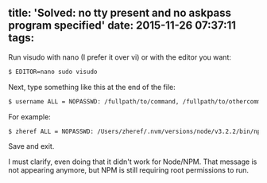 title: 'Solved: no tty present and no askpass program specified'
date: 2015-11-26 07:37:11
tags:
---
Run visudo with nano (I prefer it over vi) or with the editor you want:
``` bash
$ EDITOR=nano sudo visudo
```
Next, type something like this at the end of the file:
``` bash
$ username ALL = NOPASSWD: /fullpath/to/command, /fullpath/to/othercommand
```
For example:
``` bash
$ zheref ALL = NOPASSWD: /Users/zheref/.nvm/versions/node/v3.2.2/bin/npm, /Users/zheref/.nvm/versions/node/v4.2.2/bin/node
```
Save and exit.

I must clarify, even doing that it didn't work for Node/NPM. That message is not appearing anymore, but
NPM is still requiring root permissions to run.